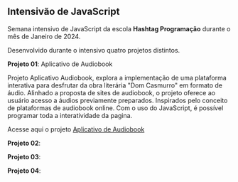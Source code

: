 ## Intensivão de JavaScript

Semana intensivo de JavaScript da escola **Hashtag Programação** durante o mês de Janeiro de 2024.

Desenvolvido durante o intensivo quatro projetos distintos.

**Projeto 01**: Aplicativo de Audiobook

Projeto Aplicativo Audiobook, explora a implementação de uma plataforma interativa para desfrutar da obra literária "Dom Casmurro" em formato de áudio. Alinhado a proposta de sites de audiobook, o projeto oferece ao usuário acesso a áudios previamente preparados. Inspirados pelo conceito de plataformas de audiobook online. Com o uso do JavaScript, é possível programar toda a interatividade da pagina.

Acesse aqui o projeto [Aplicativo de Audiobook]()

**Projeto 02**:

**Projeto 03**:

**Projeto 04**:
